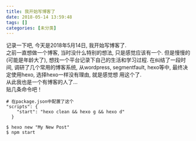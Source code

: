 ```yaml
---
title: 我开始写博客了
date: 2018-05-14 13:59:48
tags: []
categories: [未分类]
---
```


记录一下吧, 今天是2018年5月14日, 我开始写博客了.  
之前一直想做一个博客, 当时没什么特别的想法, 只是感觉应该有一个. 但是慢慢的(可能是年龄大了), 想找一个平台记录下自己的生活和学习过程.
在纠结了一段时间, 调研了几个常用的博客系统, 从wordpress, segmentfault, hexo等中, 最终决定使用hexo, 选择hexo一样没有理由, 就是感觉想
用这个了.  
从此我也是一个有博客的人了...  
贴几条命令吧！
```
# 在package.json中配置了这个
"scripts": {
    "start": "hexo clean && hexo g && hexo d"
  }

$ hexo new "My New Post"
$ npm start
```
